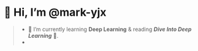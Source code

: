 # 👋 Hi, I’m @mark-yjx 
>- 🌱 I’m currently learning **Deep Learning** & reading ***Dive Into Deep Learning*** 🧠.
>- 
<!--
mark-yjx/mark-yjx is a ✨ special ✨ repository because its `README.md` (this file) appears on your GitHub profile.
You can click the Preview link to take a look at your changes.
--->
